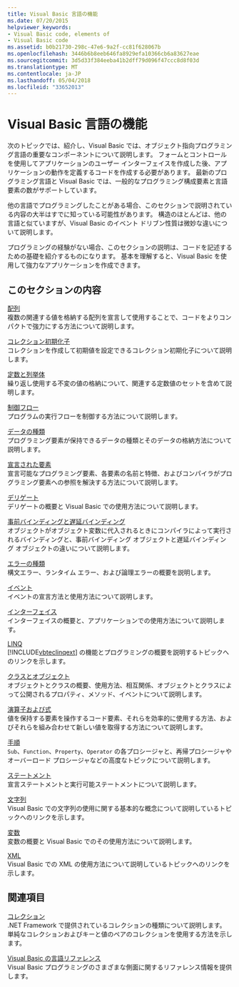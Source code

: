 ```yaml
---
title: Visual Basic 言語の機能
ms.date: 07/20/2015
helpviewer_keywords:
- Visual Basic code, elements of
- Visual Basic code
ms.assetid: b0b21730-298c-47e6-9a2f-cc81f628067b
ms.openlocfilehash: 3446b6b8eeb646fa8929efa10366cb6a83627eae
ms.sourcegitcommit: 3d5d33f384eeba41b2dff79d096f47ccc8d8f03d
ms.translationtype: MT
ms.contentlocale: ja-JP
ms.lasthandoff: 05/04/2018
ms.locfileid: "33652013"
---
```

# <a name="visual-basic-language-features"></a>Visual Basic 言語の機能
次のトピックでは、紹介し、Visual Basic では、オブジェクト指向プログラミング言語の重要なコンポーネントについて説明します。 フォームとコントロールを使用してアプリケーションのユーザー インターフェイスを作成した後、アプリケーションの動作を定義するコードを作成する必要があります。 最新のプログラミング言語と Visual Basic では、一般的なプログラミング構成要素と言語要素の数がサポートしています。  
  
 他の言語でプログラミングしたことがある場合、このセクションで説明されている内容の大半はすでに知っている可能性があります。 構造のほとんどは、他の言語と似ていますが、Visual Basic のイベント ドリブン性質は微妙な違いについて説明します。  
  
 プログラミングの経験がない場合、このセクションの説明は、コードを記述するための基礎を紹介するものになります。 基本を理解すると、Visual Basic を使用して強力なアプリケーションを作成できます。  
  
## <a name="in-this-section"></a>このセクションの内容  
 [配列](../../../visual-basic/programming-guide/language-features/arrays/index.md)  
 複数の関連する値を格納する配列を宣言して使用することで、コードをよりコンパクトで強力にする方法について説明します。  
  
 [コレクション初期化子](../../../visual-basic/programming-guide/language-features/collection-initializers/index.md)  
 コレクションを作成して初期値を設定できるコレクション初期化子について説明します。  
  
 [定数と列挙体](../../../visual-basic/programming-guide/language-features/constants-enums/index.md)  
 繰り返し使用する不変の値の格納について、関連する定数値のセットを含めて説明します。  
  
 [制御フロー](../../../visual-basic/programming-guide/language-features/control-flow/index.md)  
 プログラムの実行フローを制御する方法について説明します。  
  
 [データの種類](../../../visual-basic/programming-guide/language-features/data-types/index.md)  
 プログラミング要素が保持できるデータの種類とそのデータの格納方法について説明します。  
  
 [宣言された要素](../../../visual-basic/programming-guide/language-features/declared-elements/index.md)  
 宣言可能なプログラミング要素、各要素の名前と特徴、およびコンパイラがプログラミング要素への参照を解決する方法について説明します。  
  
 [デリゲート](../../../visual-basic/programming-guide/language-features/delegates/index.md)  
 デリゲートの概要と Visual Basic での使用方法について説明します。  
  
 [事前バインディングと遅延バインディング](../../../visual-basic/programming-guide/language-features/early-late-binding/index.md)  
 オブジェクトがオブジェクト変数に代入されるときにコンパイラによって実行されるバインディングと、事前バインディング オブジェクトと遅延バインディング オブジェクトの違いについて説明します。  
  
 [エラーの種類](../../../visual-basic/programming-guide/language-features/error-types.md)  
 構文エラー、ランタイム エラー、および論理エラーの概要を説明します。  
  
 [イベント](../../../visual-basic/programming-guide/language-features/events/index.md)  
 イベントの宣言方法と使用方法について説明します。  
  
 [インターフェイス](../../../visual-basic/programming-guide/language-features/interfaces/index.md)  
 インターフェイスの概要と、アプリケーションでの使用方法について説明します。  
  
 [LINQ](../../../visual-basic/programming-guide/language-features/linq/index.md)  
 [!INCLUDE[vbteclinqext](~/includes/vbteclinqext-md.md)] の機能とプログラミングの概要を説明するトピックへのリンクを示します。  
  
 [クラスとオブジェクト](../../../visual-basic/programming-guide/language-features/objects-and-classes/index.md)  
 オブジェクトとクラスの概要、使用方法、相互関係、オブジェクトとクラスによって公開されるプロパティ、メソッド、イベントについて説明します。  
  
 [演算子および式](../../../visual-basic/programming-guide/language-features/operators-and-expressions/index.md)  
 値を保持する要素を操作するコード要素、それらを効率的に使用する方法、およびそれらを組み合わせて新しい値を取得する方法について説明します。  
  
 [手順](../../../visual-basic/programming-guide/language-features/procedures/index.md)  
 `Sub`、`Function`、`Property`、`Operator` の各プロシージャと、再帰プロシージャやオーバーロード プロシージャなどの高度なトピックについて説明します。  
  
 [ステートメント](../../../visual-basic/programming-guide/language-features/statements.md)  
 宣言ステートメントと実行可能ステートメントについて説明します。  
  
 [文字列](../../../visual-basic/programming-guide/language-features/strings/index.md)  
 Visual Basic での文字列の使用に関する基本的な概念について説明しているトピックへのリンクを示します。  
  
 [変数](../../../visual-basic/programming-guide/language-features/variables/index.md)  
 変数の概要と Visual Basic でのその使用方法について説明します。  
  
 [XML](../../../visual-basic/programming-guide/language-features/xml/index.md)  
 Visual Basic での XML の使用方法について説明しているトピックへのリンクを示します。  
  
## <a name="related-sections"></a>関連項目  
 [コレクション](http://msdn.microsoft.com/library/e76533a9-5033-4a0b-b003-9c2be60d185b)  
 .NET Framework で提供されているコレクションの種類について説明します。 単純なコレクションおよびキーと値のペアのコレクションを使用する方法を示します。  
  
 [Visual Basic の言語リファレンス](../../../visual-basic/language-reference/index.md)  
 Visual Basic プログラミングのさまざまな側面に関するリファレンス情報を提供します。
